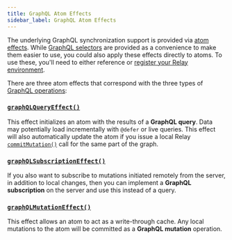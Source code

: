 ```yaml
---
title: GraphQL Atom Effects
sidebar_label: GraphQL Atom Effects
---
```


The underlying GraphQL synchronization support is provided via [atom effects](/docs/guides/atom-effects).  While [GraphQL selectors](/docs/recoil-relay/graphql-selectors) are provided as a convenience to make them easier to use, you could also apply these effects directly to atoms.  To use these, you'll need to either reference or [register your Relay environment](/docs/recoil-relay/environment).

There are three atom effects that correspond with the three types of [GraphQL operations](https://graphql.org/learn/queries/#operation-name):
### [**`graphQLQueryEffect()`**](/docs/recoil-relay/api/graphQLQueryEffect)
This effect initializes an atom with the results of a **GraphQL query**. Data may potentially load incrementally with `@defer` or live queries. This effect will also automatically update the atom if you issue a local Relay [`commitMutation()`](https://relay.dev/docs/api-reference/commit-mutation) call for the same part of the graph.

### [**`graphQLSubscriptionEffect()`**](/docs/recoil-relay/api/graphQLSubscriptionEffect)
If you also want to subscribe to mutations initiated remotely from the server, in addition to local changes, then you can implement a **GraphQL subscription** on the server and use this instead of a query.

### [**`graphQLMutationEffect()`**](/docs/recoil-relay/api/graphQLMutationEffect)
This effect allows an atom to act as a write-through cache. Any local mutations to the atom will be committed as a **GraphQL mutation** operation.
